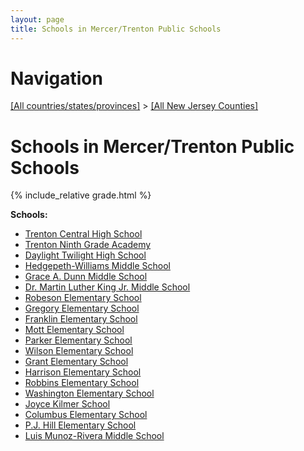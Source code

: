 ```yaml
---
layout: page
title: Schools in Mercer/Trenton Public Schools
---
```

# Navigation

[[All countries/states/provinces]](../..) > [[All New Jersey Counties]](..)

# Schools in Mercer/Trenton Public Schools

{% include_relative grade.html %}

**Schools:**

- [Trenton Central High School](Trenton_Central_High_School.md)
- [Trenton Ninth Grade Academy](Trenton_Ninth_Grade_Academy.md)
- [Daylight Twilight High School](Daylight_Twilight_High_School.md)
- [Hedgepeth-Williams Middle School](Hedgepeth-Williams_Middle_School.md)
- [Grace A. Dunn Middle School](Grace_A._Dunn_Middle_School.md)
- [Dr. Martin Luther King Jr. Middle School](Dr._Martin_Luther_King_Jr._Middle_School.md)
- [Robeson Elementary School](Robeson_Elementary_School.md)
- [Gregory Elementary School](Gregory_Elementary_School.md)
- [Franklin Elementary School](Franklin_Elementary_School.md)
- [Mott Elementary School](Mott_Elementary_School.md)
- [Parker Elementary School](Parker_Elementary_School.md)
- [Wilson Elementary School](Wilson_Elementary_School.md)
- [Grant Elementary School](Grant_Elementary_School.md)
- [Harrison Elementary School](Harrison_Elementary_School.md)
- [Robbins Elementary School](Robbins_Elementary_School.md)
- [Washington Elementary School](Washington_Elementary_School.md)
- [Joyce Kilmer School](Joyce_Kilmer_School.md)
- [Columbus Elementary School](Columbus_Elementary_School.md)
- [P.J. Hill Elementary School](P.J._Hill_Elementary_School.md)
- [Luis Munoz-Rivera Middle School](Luis_Munoz-Rivera_Middle_School.md)
